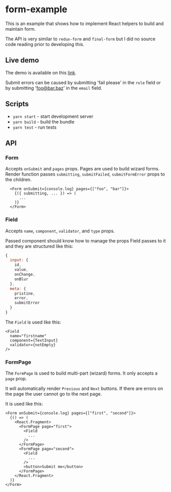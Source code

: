 # form-example

This is an example that shows how to implement React helpers to build and maintain form.

The API is very similar to `redux-form` and `final-form` but I did no source code reading prior to developing this.

## Live demo
The demo is available on this [link](https://build-qhuonpdiey.now.sh). 

Submit errors can be caused by submitting 'fail please' in the `role` field or by submitting 'foo@bar.baz' in the `email` field.
## Scripts
- `yarn start` - start development server
- `yarn build` - build the bundle
- `yarn test` - run tests

## API
### Form
Accepts `onSubmit` and `pages` props. Pages are used to build wizard forms. Render function passes `submitting`, `submitFailed`, `submitFormError` props to the children.
```
  <Form onSubmit={console.log} pages={["foo", "bar"]}>
    {({ submitting, ... }) => (
      ...
    )}
  </Form>
```

### Field
Accepts `name`, `component`, `validator`, and `type` props.

Passed component should know how to manage the props Field passes to it and they are structured like this:
``` js
{
  input: {
    id,
    value,
    onChange,
    onBlur
  },
  meta: {
    pristine,
    error,
    submitError
  }
}
```

The `Field` is used like this:

```
<Field
  name="firstname"
  component={TextInput}
  validator={notEmpty}
/>
```

### FormPage
The `FormPage` is used to build multi-part (wizard) forms. It only accepts a `page` prop.

It will automatically render `Previous` and `Next` buttons. If there are errors on the page the user cannot go to the next page.

It is used like this:
```
<Form onSubmit={console.log} pages={["first", "second"]}>
  {() => (
    <React.Fragment>
      <FormPage page="first">
        <Field
          ...
        />
      </FormPage>
      <FormPage page="second">
        <Field
          ...
        />
        <button>Submit me</button>
      </FormPage>
    </React.Fragment>
  )}
</Form>

```